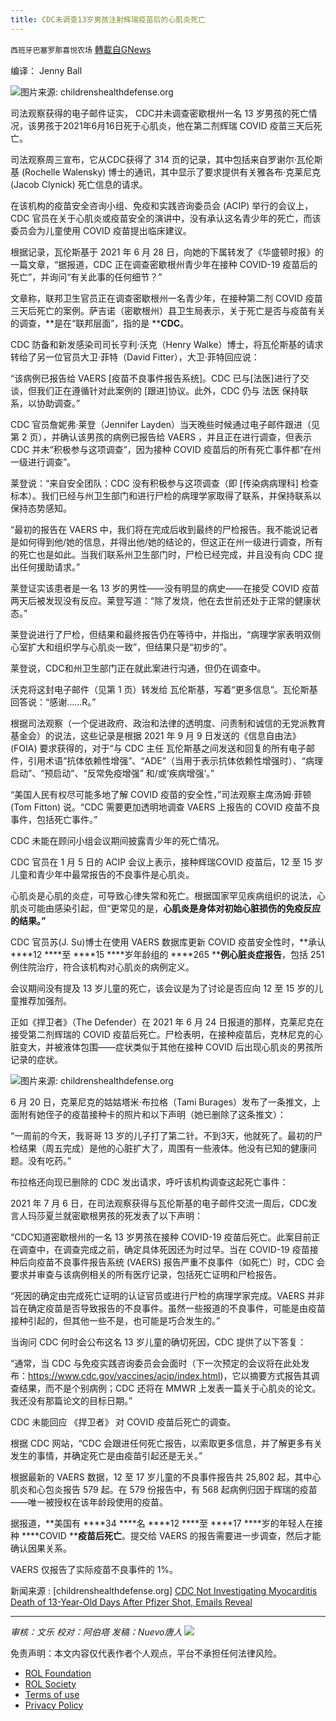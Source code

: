 ```yaml
---
title: CDC未调查13岁男孩注射辉瑞疫苗后的心肌炎死亡
---
```

`西班牙巴塞罗那喜悦农场` [轉載自GNews](https://gnews.org/zh-hans/1834274/)

编译： Jenny Ball

![](https://assets.gnews.org/wp-content/uploads/2022/01/image-444.png)图片来源: childrenshealthdefense.org

司法观察获得的电子邮件证实， CDC并未调查密歇根州一名 13 岁男孩的死亡情况，该男孩于2021年6月16日死于心肌炎，他在第二剂辉瑞 COVID 疫苗三天后死亡。

司法观察周三宣布，它从CDC获得了 314 页的记录，其中包括来自罗谢尔·瓦伦斯基 (Rochelle Walensky) 博士的通讯，其中显示了要求提供有关雅各布·克莱尼克 (Jacob Clynick) 死亡信息的请求。

在该机构的疫苗安全咨询小组、免疫和实践咨询委员会 (ACIP) 举行的会议上，CDC 官员在关于心肌炎或疫苗安全的演讲中，没有承认这名青少年的死亡，而该委员会为儿童使用 COVID 疫苗提出临床建议。

根据记录，瓦伦斯基于 2021 年 6 月 28 日，向她的下属转发了《华盛顿时报》的一篇文章，“据报道，CDC 正在调查密歇根州青少年在接种 COVID-19 疫苗后的死亡”，并询问“有关此事的任何细节？”

文章称，联邦卫生官员正在调查密歇根州一名青少年，在接种第二剂 COVID 疫苗三天后死亡的案例。萨吉诺（密歇根州）县卫生局表示，关于死亡是否与疫苗有关的调查，**是在“联邦层面”，指的是 ****CDC**。

CDC 防备和新发感染司司长亨利·沃克（Henry Walke）博士，将瓦伦斯基的请求转给了另一位官员大卫·菲特（David Fitter），大卫·菲特回应说：

“该病例已报告给 VAERS [疫苗不良事件报告系统]。CDC 已与[法医]进行了交谈，但我们正在遵循针对此案例的 [跟进]协议。此外，CDC 仍与 法医 保持联系，以协助调查。”

CDC 官员詹妮弗·莱登（Jennifer Layden）当天晚些时候通过电子邮件跟进（见第 2 页），并确认该男孩的病例已报告给 VAERS ，并且正在进行调查，但表示 CDC 并未“积极参与这项调查”，因为接种 COVID 疫苗后的所有死亡事件都“在州一级进行调查”。

莱登说：“来自安全团队：CDC 没有积极参与这项调查（即 [传染病病理科] 检查标本）。我们已经与州卫生部门和进行尸检的病理学家取得了联系，并保持联系以保持态势感知。

“最初的报告在 VAERS 中，我们将在完成后收到最终的尸检报告。我不能说记者是如何得到他/她的信息，并得出他/她的结论的，但这正在州一级进行调查，所有的死亡也是如此。当我们联系州卫生部门时，尸检已经完成，并且没有向 CDC 提出任何援助请求。”

莱登证实该患者是一名 13 岁的男性——没有明显的病史——在接受 COVID 疫苗两天后被发现没有反应。莱登写道：“除了发烧，他在去世前还处于正常的健康状态。”

莱登说进行了尸检，但结果和最终报告仍在等待中，并指出，“病理学家表明双侧心室扩大和组织学与心肌炎一致”，但结果只是“初步的”。

莱登说，CDC和州卫生部门正在就此案进行沟通，但仍在调查中。

沃克将这封电子邮件（见第 1 页）转发给 瓦伦斯基，写着“更多信息”。瓦伦斯基回答说：“感谢……R。”

根据司法观察（一个促进政府、政治和法律的透明度、问责制和诚信的无党派教育基金会）的说法，这些记录是根据 2021 年 9 月 9 日发送的《信息自由法》(FOIA) 要求获得的，对于“与 CDC 主任 瓦伦斯基之间发送和回复的所有电子邮件，引用术语“抗体依赖性增强”、“ADE”（当用于表示抗体依赖性增强时）、“病理启动”、“预启动”、“反常免疫增强” 和/或‘疾病增强’。”

“美国人民有权尽可能多地了解 COVID 疫苗的安全性，”司法观察主席汤姆·菲顿 (Tom Fitton) 说。“CDC 需要更加透明地调查 VAERS 上报告的 COVID 疫苗不良事件，包括死亡事件。”

CDC 未能在顾问小组会议期间披露青少年的死亡情况。

CDC 官员在 1 月 5 日的 ACIP 会议上表示，接种辉瑞COVID 疫苗后，12 至 15 岁儿童和青少年中最常报告的不良事件是心肌炎。

心肌炎是心肌的炎症，可导致心律失常和死亡。根据国家罕见疾病组织的说法，心肌炎可能由感染引起，但“更常见的是，**心肌炎是身体对初始心脏损伤的免疫反应的结果。”**

CDC 官员苏(J. Su)博士在使用 VAERS 数据库更新 COVID 疫苗安全性时，**承认 ****12 ****至 ****15 ****岁年龄组的 ****265 ****例心脏炎症报告**，包括 251 例住院治疗，符合该机构对心肌炎的病例定义。

会议期间没有提及 13 岁儿童的死亡，该会议是为了讨论是否应向 12 至 15 岁的儿童推荐加强剂。

正如《捍卫者》（The Defender）在 2021 年 6 月 24 日报道的那样，克莱尼克在接受第二剂辉瑞的 COVID 疫苗后死亡。尸检表明，在接种疫苗后，克林尼克的心脏变大，并被液体包围——症状类似于其他在接种 COVID 后出现心肌炎的男孩所记录的症状。

![](https://assets.gnews.org/wp-content/uploads/2022/01/image-446.png)图片来源: childrenshealthdefense.org

6 月 20 日，克莱尼克的姑姑塔米·布拉格（Tami Burages）发布了一条推文，上面附有她侄子的疫苗接种卡的照片和以下声明（她已删除了这条推文）：

“一周前的今天，我哥哥 13 岁的儿子打了第二针。不到3天，他就死了。最初的尸检结果（周五完成）是他的心脏扩大了，周围有一些液体。他没有已知的健康问题。没有吃药。”

布拉格还向现已删除的 CDC 发出请求，呼吁该机构调查这起死亡事件：

2021 年 7 月 6 日，在司法观察获得与瓦伦斯基的电子邮件交流一周后，CDC发言人玛莎夏兰就密歇根男孩的死发表了以下声明：

“CDC知道密歇根州的一名 13 岁男孩在接种 COVID-19 疫苗后死亡。此案目前正在调查中，在调查完成之前，确定具体死因还为时过早。当在 COVID-19 疫苗接种后向疫苗不良事件报告系统 (VAERS) 报告严重不良事件（如死亡）时，CDC 会要求并审查与该病例相关的所有医疗记录，包括死亡证明和尸检报告。

“死因的确定由完成死亡证明的认证官员或进行尸检的病理学家完成。VAERS 并非旨在确定疫苗是否导致报告的不良事件。虽然一些报道的不良事件，可能是由疫苗接种引起的，但其他一些不是，也可能是巧合发生的。”

当询问 CDC 何时会公布这名 13 岁儿童的确切死因，CDC 提供了以下答复：

“通常，当 CDC 与免疫实践咨询委员会会面时（下一次预定的会议将在此处发布：https://www.cdc.gov/vaccines/acip/index.html)，它以摘要方式报告其调查结果，而不是个别病例；CDC 还将在 MMWR 上发表一篇关于心肌炎的论文。我还没有那篇论文的目标日期。”

CDC 未能回应 《捍卫者》 对 COVID 疫苗后死亡的调查。

根据 CDC 网站，“CDC 会跟进任何死亡报告，以索取更多信息，并了解更多有关发生的事情，并确定死亡是由疫苗引起还是无关。”

根据最新的 VAERS 数据，12 至 17 岁儿童的不良事件报告共 25,802 起，其中心肌炎和心包炎报告 579 起。在 579 份报告中，有 568 起病例归因于辉瑞的疫苗——唯一被授权在该年龄段使用的疫苗。

据报道，**美国有 ****34 ****名 ****12 ****至 ****17 ****岁的年轻人在接种 ****COVID ****疫苗后死亡**。提交给 VAERS 的报告需要进一步调查，然后才能确认因果关系。

VAERS 仅报告了实际疫苗不良事件的 1%。

新闻来源 : [childrenshealthdefense.org] [CDC Not Investigating Myocarditis Death of 13-Year-Old Days After Pfizer Shot, Emails Reveal](https://childrenshealthdefense.org/defender/cdc-not-investigating-myocarditis-death-jacob-clynick-pfizer-vaccine/?utm_source=salsa&amp;eType=EmailBlastContent&amp;eId=61f9010e-fad0-4aa2-b4aa-d509af44e9b4)

* * *

*审核：文乐
校对：阿伯塔
发稿：Nuevo唐人*
![](https://assets.gnews.org/wp-content/uploads/2022/01/GNEWS_CH.-2.jpeg)
 

免责声明：本文内容仅代表作者个人观点，平台不承担任何法律风险。

- [ROL Foundation](https://rolfoundation.org/)
- [ROL Society](https://rolsociety.org/)
- [Terms of use](https://gnews.org/terms-of-use-3/)
- [Privacy Policy](https://gnews.org/privacy-policy/)

